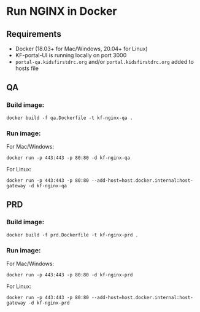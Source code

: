 # Run NGINX in Docker

## Requirements

- Docker (18.03+ for Mac/Windows, 20.04+ for Linux)
- KF-portal-UI is running locally on port 3000
- `portal-qa.kidsfirstdrc.org` and/or `portal.kidsfirstdrc.org` added to hosts file

## QA

### Build image:

```
docker build -f qa.Dockerfile -t kf-nginx-qa .
```

### Run image:

For Mac/Windows:

```
docker run -p 443:443 -p 80:80 -d kf-nginx-qa
```

For Linux:

```
docker run -p 443:443 -p 80:80 --add-host=host.docker.internal:host-gateway -d kf-nginx-qa
```

## PRD

### Build image:

```
docker build -f prd.Dockerfile -t kf-nginx-prd .
```

### Run image:

For Mac/Windows:

```
docker run -p 443:443 -p 80:80 -d kf-nginx-prd
```

For Linux:

```
docker run -p 443:443 -p 80:80 --add-host=host.docker.internal:host-gateway -d kf-nginx-prd
```
